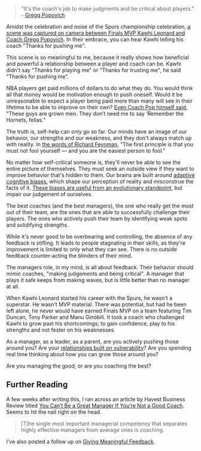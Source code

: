 > "It's the coach's job to make judgments and be critical about players." - [Gregg Popovich](http://basketballinsights.blogspot.com/2012/05/few-thoughts-from-gregg-popovich.html)

Amidst the celebration and noise of the Spurs championship celebration, [a scene was captured on camera between Finals MVP Kawhi Leonard and Coach Gregg Popovich](https://www.youtube.com/watch?v=STEiP16T42k#t=20m12s). In their embrace, you can hear Kawhi telling his coach "Thanks for pushing me". 

This scene is so meaningful to me, because it really shows how beneficial and powerful a relationship between a player and coach can be. Kawhi didn't say "Thanks for playing me" or "Thanks for trusting me", he said "Thanks for pushing me".

NBA players get paid millions of dollars to do what they do. You would think all that money would be motivation enough to push oneself. Would it be unreasonable to expect a player being paid more than many will see in their lifetime to be able to improve on their own? [Even Coach Pop himself said](http://larrybrownsports.com/basketball/gregg-popovich-gipper-speech-remember-the-titans/17747), "These guys are grown men. They don’t need me to say ‘Remember the Hornets, fellas."

The truth is, self-help can only go so far. Our minds have an image of our behavior, our strengths and our weakness, and they don't always match up with reality. In [the words of Richard Feynman](http://neurotheory.columbia.edu/~ken/cargo_cult.html), "The first principle is that you must not fool yourself — and you are the easiest person to fool."

No matter how self-critical someone is, they'll never be able to see the entire picture of themselves. They must seek an outside view if they want to improve behavior that's hidden to them. Our brains are built around [adaptive cognitive biases](http://en.wikipedia.org/wiki/List_of_cognitive_biases), which shape our perception of reality and misconstrue the facts of it. [These biases are useful from an evolutionary standpoint](http://www.relationshipwithreason.com/articles/science/32-adaptive-bias), but impair our judgement of ourselves.

The best coaches (and the best managers), the one who really get the most out of their team, are the ones that are able to successfully challenge their players. The ones who actively push their team by identifying weak spots and solidifying strengths.

While it's never good to be overbearing and controlling, the absence of any feedback is stifling. It leads to people stagnating in their skills, as they're improvement is limited to only what they can see. There is no outside feedback counter-acting the blinders of their mind.

The managers role, in my mind, is all about feedback. Their behavior should mimic coaches, "making judgements and being critical". A manager that plays it safe keeps from making waves, but is little better than no manager at all.

When Kawhi Leonard started his career with the Spurs, he wasn't a superstar. He wasn't MVP material. There was potential, but had he been left alone, he never would have earned Finals MVP on a team featuring Tim Duncan, Tony Parker and Manu Ginóbili. It took a coach who challenged Kawhi to grow past his shortcomings; to gain confidence, play to his strengths and not fester on his weaknesses. 

As a manager, as a leader, as a parent, are you actively pushing those around you? Are your [relationships built on vulnerability](https://www.ted.com/talks/brene_brown_on_vulnerability)? Are you spending real time thinking about how you can grow those around you?

Are you managing the good, or are you coaching the best?

## Further Reading

A few weeks after writing this, I ran across an article by  Havest Business Review titled [You Can’t Be a Great Manager If You’re Not a Good Coach](http://blogs.hbr.org/2014/07/you-cant-be-a-great-manager-if-youre-not-a-good-coach/). Seems to hit the nail right on the head.

> [T]he single most important managerial competency that separates highly effective managers from average ones is coaching.

I've also posted a follow up on [Giving Meaningful Feedback](http://blog.kevinlamping.com/giving-meaningful-feedback/).